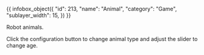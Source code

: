 {{ infobox_object({
	"id": 213,
	"name": "Animal",
	"category": "Game",
	"sublayer_width": 15,
}) }}

Robot animals.

Click the configuration button to change animal type and adjust the slider to change age.